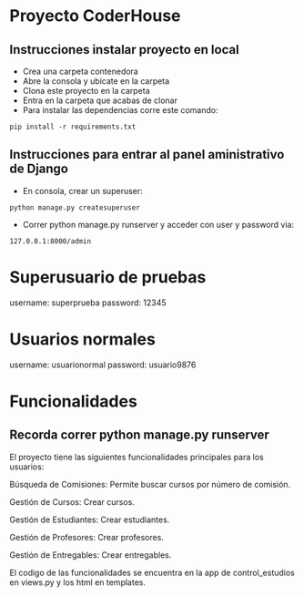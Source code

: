 # Proyecto CoderHouse
## Instrucciones instalar proyecto en local
+ Crea una carpeta contenedora
+ Abre la consola y ubicate en la carpeta
+ Clona este proyecto en la carpeta
+ Entra en la carpeta que acabas de clonar
+ Para instalar las dependencias corre este comando:

```
pip install -r requirements.txt
```

## Instrucciones para entrar al panel aministrativo de Django
+ En consola, crear un superuser:
```
python manage.py createsuperuser
```
+ Correr python manage.py runserver y acceder con user y password via:
```
127.0.0.1:8000/admin
```

# Superusuario de pruebas
username: superprueba 
password: 12345

# Usuarios normales
username: usuarionormal
password: usuario9876


# Funcionalidades
## Recorda correr python manage.py runserver
El proyecto tiene las siguientes funcionalidades principales para los usuarios:

Búsqueda de Comisiones:
Permite buscar cursos por número de comisión.

Gestión de Cursos:
Crear cursos.

Gestión de Estudiantes:
Crear estudiantes.

Gestión de Profesores:
Crear profesores.

Gestión de Entregables:
Crear entregables.

El codigo de las funcionalidades se encuentra en la app de control_estudios en views.py y los html en templates.


